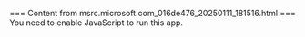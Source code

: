 === Content from msrc.microsoft.com_016de476_20250111_181516.html ===
You need to enable JavaScript to run this app.
